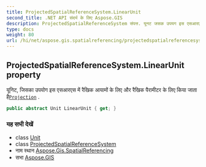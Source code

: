 ```yaml
---
title: ProjectedSpatialReferenceSystem.LinearUnit
second_title: .NET API संदर्भ के लिए Aspose.GIS
description: ProjectedSpatialReferenceSystem संपत्त. यूनट जसक उपयग इस एसआरएस में रैखक आयमं के लए और रैखक पैरमटर के लए कय जत हैProjection .
type: docs
weight: 80
url: /hi/net/aspose.gis.spatialreferencing/projectedspatialreferencesystem/linearunit/
---
```

## ProjectedSpatialReferenceSystem.LinearUnit property

यूनिट, जिसका उपयोग इस एसआरएस में रैखिक आयामों के लिए और रैखिक पैरामीटर के लिए किया जाता है[`Projection`](../projection/) .

```csharp
public abstract Unit LinearUnit { get; }
```

### यह सभी देखें

* class [Unit](../../unit/)
* class [ProjectedSpatialReferenceSystem](../)
* नाम स्थान [Aspose.Gis.SpatialReferencing](../../projectedspatialreferencesystem/)
* सभा [Aspose.GIS](../../../)


